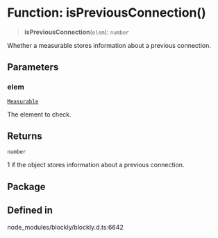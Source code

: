 # Function: isPreviousConnection()

> **isPreviousConnection**(`elem`): `number`

Whether a measurable stores information about a previous connection.

## Parameters

### elem

[`Measurable`](../../../classes/Measurable.md)

The element to check.

## Returns

`number`

1 if the object stores information about a
previous connection.

## Package

## Defined in

node_modules/blockly/blockly.d.ts:6642
